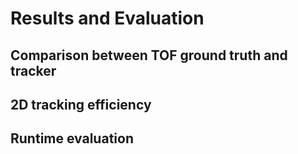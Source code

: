 # Results and Evaluation

## Comparison between TOF ground truth and tracker

## 2D tracking efficiency

## Runtime evaluation
